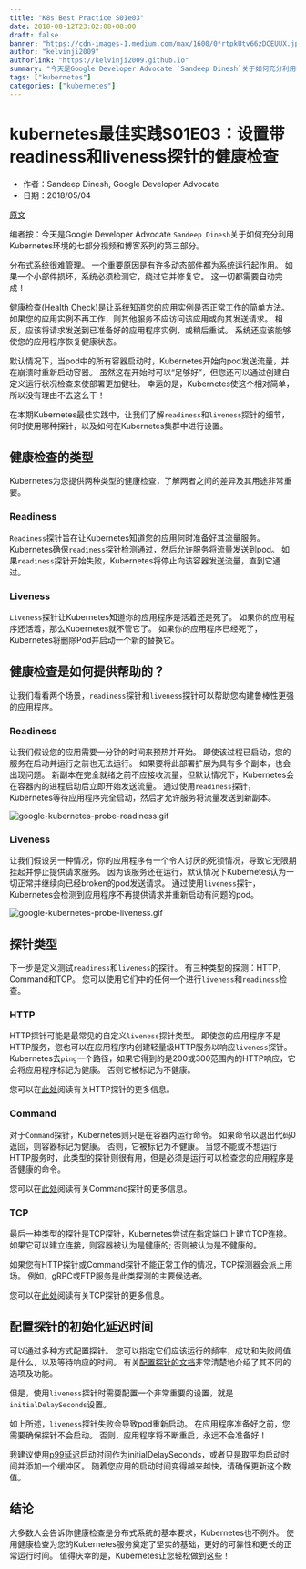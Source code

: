 ```yaml
---
title: "K8s Best Practice S01e03"
date: 2018-08-12T23:02:08+08:00
draft: false
banner: "https://cdn-images-1.medium.com/max/1600/0*rtpkUtv66zDCEUUX.jpg"
author: "kelvinji2009"
authorlink: "https://kelvinji2009.github.io"
summary: "今天是Google Developer Advocate `Sandeep Dinesh`关于如何充分利用Kubernetes环境的七部分视频和博客系列的第三部分。"
tags: ["kubernetes"]
categories: ["kubernetes"]
---
```


# kubernetes最佳实践S01E03：设置带readiness和liveness探针的健康检查

* 作者：Sandeep Dinesh, Google Developer Advocate
* 日期：2018/05/04

[原文](https://cloudplatform.googleblog.com/2018/05/Kubernetes-best-practices-Setting-up-health-checks-with-readiness-and-liveness-probes.html)

编者按：今天是Google Developer Advocate `Sandeep Dinesh`关于如何充分利用Kubernetes环境的七部分视频和博客系列的第三部分。

分布式系统很难管理。 一个重要原因是有许多动态部件都为系统运行起作用。 如果一个小部件损坏，系统必须检测它，绕过它并修复它。 这一切都需要自动完成！

健康检查(Health Check)是让系统知道您的应用实例是否正常工作的简单方法。 如果您的应用实例不再工作，则其他服务不应访问该应用或向其发送请求。 相反，应该将请求发送到已准备好的应用程序实例，或稍后重试。 系统还应该能够使您的应用程序恢复健康状态。

默认情况下，当pod中的所有容器启动时，Kubernetes开始向pod发送流量，并在崩溃时重新启动容器。 虽然这在开始时可以“足够好”，但您还可以通过创建自定义运行状况检查来使部署更加健壮。 幸运的是，Kubernetes使这个相对简单，所以没有理由不去这么干！

在本期Kubernetes最佳实践中，让我们了解`readiness`和`liveness`探针的细节，何时使用哪种探针，以及如何在Kubernetes集群中进行设置。

## 健康检查的类型

Kubernetes为您提供两种类型的健康检查，了解两者之间的差异及其用途非常重要。

### Readiness

`Readiness`探针旨在让Kubernetes知道您的应用何时准备好其流量服务。 Kubernetes确保`readiness`探针检测通过，然后允许服务将流量发送到pod。 如果`readiness`探针开始失败，Kubernetes将停止向该容器发送流量，直到它通过。

### Liveness

`Liveness`探针让Kubernetes知道你的应用程序是活着还是死了。 如果你的应用程序还活着，那么Kubernetes就不管它了。 如果你的应用程序已经死了，Kubernetes将删除Pod并启动一个新的替换它。

## 健康检查是如何提供帮助的？

让我们看看两个场景，`readiness`探针和`liveness`探针可以帮助您构建鲁棒性更强的应用程序。

### Readiness

让我们假设您的应用需要一分钟的时间来预热并开始。 即使该过程已启动，您的服务在启动并运行之前也无法运行。 如果要将此部署扩展为具有多个副本，也会出现问题。 新副本在完全就绪之前不应接收流量，但默认情况下，Kubernetes会在容器内的进程启动后立即开始发送流量。 通过使用`readiness`探针，Kubernetes等待应用程序完全启动，然后才允许服务将流量发送到新副本。

![google-kubernetes-probe-readiness.gif](https://1.bp.blogspot.com/-bGrr80erBA8/Wut2YBZDLfI/AAAAAAAAFk0/OS-BsPYJDPgdWYavTVk6NTnS3Y_FwjqkwCLcBGAs/s1600/google-kubernetes-probe-readiness.gif)

### Liveness

让我们假设另一种情况，你的应用程序有一个令人讨厌的死锁情况，导致它无限期挂起并停止提供请求服务。 因为该服务还在运行，默认情况下Kubernetes认为一切正常并继续向已经broken的pod发送请求。 通过使用`liveness`探针，Kubernetes会检测到应用程序不再提供请求并重新启动有问题的pod。

![google-kubernetes-probe-liveness.gif](https://4.bp.blogspot.com/-60edbfCN6Y4/Wut2h4omBHI/AAAAAAAAFk4/P_9lB5GZG8cIhrLRcdaLCp0oRVPnZHFqwCLcBGAs/s1600/google-kubernetes-probe-liveness.gif)

## 探针类型

下一步是定义测试`readiness`和`liveness`的探针。 有三种类型的探测：HTTP，Command和TCP。 您可以使用它们中的任何一个进行`liveness`和`readiness`检查。

### HTTP

HTTP探针可能是最常见的自定义`liveness`探针类型。 即使您的应用程序不是HTTP服务，您也可以在应用程序内创建轻量级HTTP服务以响应`liveness`探针。 Kubernetes去`ping`一个路径，如果它得到的是200或300范围内的HTTP响应，它会将应用程序标记为健康。 否则它被标记为不健康。

您可以在[此处](https://kubernetes.io/docs/tasks/configure-pod-container/configure-liveness-readiness-probes/#define-a-liveness-http-request)阅读有关HTTP探针的更多信息。

### Command

对于`Command`探针，Kubernetes则只是在容器内运行命令。 如果命令以退出代码0返回，则容器标记为健康。 否则，它被标记为不健康。 当您不能或不想运行HTTP服务时，此类型的探针则很有用，但是必须是运行可以检查您的应用程序是否健康的命令。

您可以在[此处](https://kubernetes.io/docs/tasks/configure-pod-container/configure-liveness-readiness-probes/#define-a-liveness-command)阅读有关Command探针的更多信息。

### TCP 

最后一种类型的探针是TCP探针，Kubernetes尝试在指定端口上建立TCP连接。 如果它可以建立连接，则容器被认为是健康的; 否则被认为是不健康的。

如果您有HTTP探针或Command探针不能正常工作的情况，TCP探测器会派上用场。 例如，gRPC或FTP服务是此类探测的主要候选者。

您可以在[此处](https://kubernetes.io/docs/tasks/configure-pod-container/configure-liveness-readiness-probes/#define-a-tcp-liveness-probe)阅读有关TCP探针的更多信息。

## 配置探针的初始化延迟时间

可以通过多种方式配置探针。 您可以指定它们应该运行的频率，成功和失败阈值是什么，以及等待响应的时间。 有关[配置探针的文档](https://kubernetes.io/docs/tasks/configure-pod-container/configure-liveness-readiness-probes/#configure-probes)非常清楚地介绍了其不同的选项及功能。

但是，使用`liveness`探针时需要配置一个非常重要的设置，就是`initialDelaySeconds`设置。

如上所述，`liveness`探针失败会导致pod重新启动。 在应用程序准备好之前，您需要确保探针不会启动。 否则，应用程序将不断重启，永远不会准备好！

我建议使用[p99延迟](https://www.quora.com/What-is-p99-latency)启动时间作为initialDelaySeconds，或者只是取平均启动时间并添加一个缓冲区。 随着您应用的启动时间变得越来越快，请确保更新这个数值。

## 结论 

大多数人会告诉你健康检查是分布式系统的基本要求，Kubernetes也不例外。 使用健康检查为您的Kubernetes服务奠定了坚实的基础，更好的可靠性和更长的正常运行时间。 值得庆幸的是，Kubernetes让您轻松做到这些！





